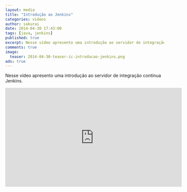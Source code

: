 ```yaml
---
layout: media
title: "Introdução ao Jenkins"
categories: videos
author: sakurai
date: 2014-04-30 17:43:00
tags: [java, jenkins]
published: true
excerpt: Nesse vídeo apresento uma introdução ao servidor de integração contínua Jenkins.
comments: true
image:
  teaser: 2014-04-30-teaser-ic-introducao-jenkins.png
ads: true
---
```


Nesse vídeo apresento uma introdução ao servidor de integração contínua Jenkins.

<iframe width="560" height="315" src="https://www.youtube.com/embed/TeovqJrqr4Y" frameborder="0" allowfullscreen></iframe>
